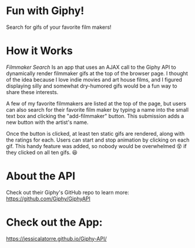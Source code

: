 # Fun with Giphy!
Search for gifs of your favorite film makers!

# How it Works
*Filmmaker Search* Is an app that uses an AJAX call to the Giphy API to dynamically render filmmaker gifs at the top of the browser page. I thought of the idea because I love indie movies and art house films, and I figured displaying silly and somewhat dry-humored gifs would be a fun way to share these interests.

A few of my favorite filmmakers are listed at the top of the page, but users can also search for their favorite film maker by typing a name into the small text box and clicking the "add-filmmaker" button. This submission adds a new button with the artist's name.

Once the button is clicked, at least ten static gifs are rendered, along with the ratings for each. Users can start and stop animation by clicking on each gif. This handy feature was added, so nobody would be overwhelmed :dizzy_face: if they clicked on all ten gifs. :satisfied:

# About the API
Check out their Giphy's GitHub repo to learn more:
https://github.com/Giphy/GiphyAPI

# Check out the App:
https://jessicalatorre.github.io/Giphy-API/

